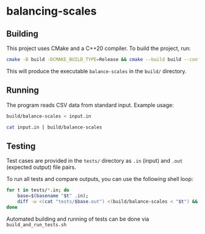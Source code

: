 # balancing-scales

## Building

This project uses CMake and a C++20 compiler. To build the project, run:

```sh
cmake -B build -DCMAKE_BUILD_TYPE=Release && cmake --build build --config Release -j8
```

This will produce the executable `balance-scales` in the `build/` directory.

## Running

The program reads CSV data from standard input. Example usage:

```sh
build/balance-scales < input.in
```

```sh
cat input.in | build/balance-scales
```

## Testing

Test cases are provided in the `tests/` directory as `.in` (input) and `.out` (expected output) file pairs.

To run all tests and compare outputs, you can use the following shell loop:

```sh
for t in tests/*.in; do
    base=$(basename "$t" .in);
    diff -w <(cat "tests/$base.out") <(build/balance-scales < "$t") && echo "$base: PASS" || echo "$base: FAIL";
done
```

Automated building and running of tests can be done via `build_and_run_tests.sh`
